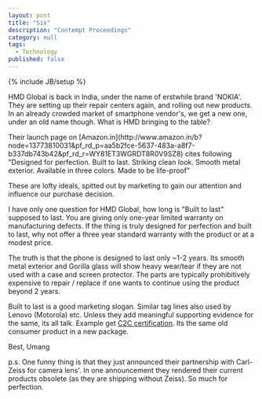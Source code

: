 ```yaml
---
layout: post
title: "Six"
description: "Contempt Proceedings"
category: null
tags: 
  - Technology
published: false
---
```

 
{% include JB/setup %}

<p>
HMD Global is back in India, under the name of erstwhile brand 'NOKIA'. They are setting up their repair centers again, and rolling out new products. In an already crowded market of smartphone vendor's, we get a new one, under an old name though. What is HMD bringing to the table?
</p>
Their launch page on [Amazon.in](http://www.amazon.in/b?node=13773810031&pf_rd_p=aa5b2fce-5637-483a-a8f7-b337db743b42&pf_rd_r=WY81ET3WGRDT8R0V9SZ8) cites following
"Designed for perfection. Built to last. Striking clean look. Smooth metal exterior. Available in three colors. Made to be life-proof"

These are lofty ideals, spitted out by marketing to gain our attention and influence our purchase decision. 

I have only one question for HMD Global, how long is "Built to last" supposed to last. You are giving only one-year limited warranty on manufacturing defects. If the thing is truly designed for perfection and built to last, why not offer a three year standard warranty with the product or at a modest price. 

The truth is that the phone is designed to last only ~1-2 years. Its smooth metal exterior and Gorilla glass will show heavy wear/tear if they are not used with a case and screen protector. The parts are typically prohibitively expensive to repair / replace if one wants to continue using the product beyond 2 years.

Built to last is a good marketing slogan. Similar tag lines also used by Lenovo (Motorola) etc. Unless they add meaningful supporting evidence for the same, its all talk. Example get [C2C certification](http://www.c2ccertified.org/get-certified/product-certification). Its the same old consumer product in a new package.

Best, Umang

p.s. One funny thing is that they just announced their partnership with Carl-Zeiss for camera lens'. In one announcement they rendered their current products obsolete (as they are shipping without Zeiss). So much for perfection.

